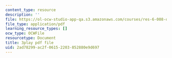 ```yaml
---
content_type: resource
description: ''
file: https://ol-ocw-studio-app-qa.s3.amazonaws.com/courses/res-6-008-digital-signal-processing-spring-2011/2ad78299ac2f06152203852880e9d697_SMnPZzlgtXU.pdf
file_type: application/pdf
learning_resource_types: []
ocw_type: OCWFile
resourcetype: Document
title: 3play pdf file
uid: 2ad78299-ac2f-0615-2203-852880e9d697
---
```

